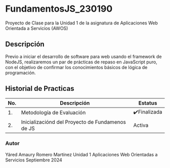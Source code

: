 # FundamentosJS_230190
Proyecto de Clase para la Unidad 1 de la asignatura de Aplicaciones Web Orientada a Servicios (AWOS)


## Descripción

Previo a iniciar el desarrollo de software para web usando el framework de NodeJS, realizaremos un par de prácticas de repaso en JavaScript puro, con el objetivo de confirmar los conocimientos básicos de lógica de programación.

## Historial de Practicas

|No.|Descripción|Estatus|
|--|--|--|
|1.|Metodología de Evaluación|✔️Finalizada|
|2.|Inicializaciónd del Proyecto de Fundamenos de JS|Activa|

### Autor
Yáred Amaury Romero Martínez
Unidad 1
Aplicaciones Web Orientadas a Servicios
Septiembre 2024